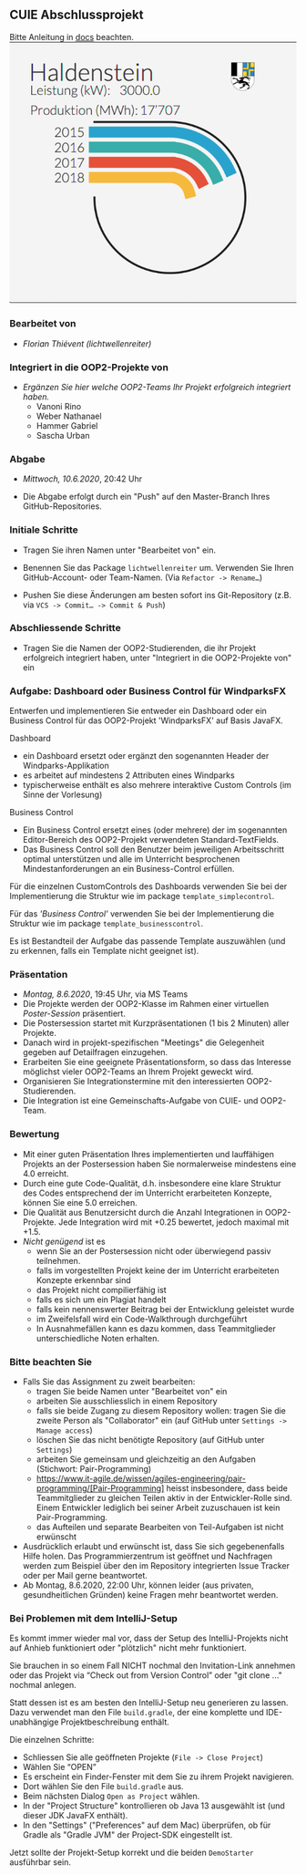 ## CUIE Abschlussprojekt

Bitte Anleitung in [docs](./docs/implementation.md) beachten.
![rotary-chart](rotary-chart.png)
### Bearbeitet von

* _Florian Thiévent (lichtwellenreiter)_

### Integriert in die OOP2-Projekte von

* *_Ergänzen Sie hier welche OOP2-Teams Ihr Projekt erfolgreich integriert haben._*
  * Vanoni Rino
  * Weber Nathanael
  * Hammer Gabriel
  * Sascha Urban

### Abgabe

* *Mittwoch, 10.6.2020*, 20:42 Uhr

* Die Abgabe erfolgt durch ein "Push" auf den Master-Branch Ihres GitHub-Repositories.

### Initiale Schritte

* Tragen Sie ihren Namen unter "Bearbeitet von" ein.

* Benennen Sie das Package `lichtwellenreiter` um. Verwenden Sie Ihren GitHub-Account- oder Team-Namen. (Via `Refactor -> Rename…`)

* Pushen Sie diese Änderungen am besten sofort ins Git-Repository (z.B. via `VCS -> Commit… -> Commit & Push`)


### Abschliessende Schritte

* Tragen Sie die Namen der OOP2-Studierenden, die ihr Projekt erfolgreich integriert haben, unter "Integriert in die OOP2-Projekte von" ein


### Aufgabe: Dashboard oder Business Control für WindparksFX

Entwerfen und implementieren Sie entweder ein Dashboard oder ein Business Control für das OOP2-Projekt 'WindparksFX' auf Basis JavaFX.

Dashboard

* ein Dashboard ersetzt oder ergänzt den sogenannten Header der Windparks-Applikation
* es arbeitet auf mindestens 2 Attributen eines Windparks
* typischerweise enthält es also mehrere interaktive Custom Controls (im Sinne der Vorlesung)

Business Control

* Ein Business Control ersetzt eines (oder mehrere) der im sogenannten Editor-Bereich des OOP2-Projekt verwendeten Standard-TextFields.
* Das Business Control soll den Benutzer beim jeweiligen Arbeitsschritt optimal unterstützen und alle im Unterricht besprochenen Mindestanforderungen an ein Business-Control erfüllen.

Für die einzelnen CustomControls des Dashboards verwenden Sie bei der Implementierung die Struktur wie im package `template_simplecontrol`.

Für das _'Business Control'_ verwenden Sie bei der Implementierung die Struktur wie im package `template_businesscontrol`.

Es ist Bestandteil der Aufgabe das passende Template auszuwählen (und zu erkennen, falls ein Template nicht geeignet ist).

### Präsentation

* *Montag, 8.6.2020*, 19:45 Uhr, via MS Teams
* Die Projekte werden der OOP2-Klasse im Rahmen einer virtuellen *Poster-Session* präsentiert.
* Die Postersession startet mit Kurzpräsentationen (1 bis 2 Minuten) aller Projekte.
* Danach wird in projekt-spezifischen "Meetings" die Gelegenheit gegeben auf Detailfragen einzugehen.
* Erarbeiten Sie eine geeignete Präsentationsform, so dass das Interesse möglichst vieler OOP2-Teams an Ihrem Projekt geweckt wird.
* Organisieren Sie Integrationstermine mit den interessierten OOP2-Studierenden.
 * Die Integration ist eine Gemeinschafts-Aufgabe von CUIE- und OOP2-Team.

### Bewertung

* Mit einer guten Präsentation Ihres implementierten und lauffähigen Projekts an der Postersession haben Sie normalerweise mindestens eine 4.0 erreicht.
* Durch eine gute Code-Qualität, d.h. insbesondere eine klare Struktur des Codes entsprechend der im Unterricht erarbeiteten Konzepte, können Sie eine 5.0 erreichen.
* Die Qualität aus Benutzersicht durch die Anzahl Integrationen in OOP2-Projekte. Jede Integration wird mit +0.25 bewertet, jedoch maximal mit +1.5.
* *Nicht genügend* ist es
  * wenn Sie an der Postersession nicht oder überwiegend passiv teilnehmen.
  * falls im vorgestellten Projekt keine der im Unterricht erarbeiteten Konzepte erkennbar sind
  * das Projekt nicht compilierfähig ist
  * falls es sich um ein Plagiat handelt
  * falls kein nennenswerter Beitrag bei der Entwicklung geleistet wurde
  * im Zweifelsfall wird ein Code-Walkthrough durchgeführt
  * In Ausnahmefällen kann es dazu kommen, dass Teammitglieder unterschiedliche Noten erhalten.


### Bitte beachten Sie

* Falls Sie das Assignment zu zweit bearbeiten:
  * tragen Sie beide Namen unter "Bearbeitet von" ein
  * arbeiten Sie ausschliesslich in einem Repository
  * falls sie beide Zugang zu diesem Repository wollen: tragen Sie die zweite Person als "Collaborator" ein (auf GitHub unter `Settings -> Manage access`)
  * löschen Sie das nicht benötigte Repository (auf GitHub unter `Settings`)
  * arbeiten Sie gemeinsam und gleichzeitig an den Aufgaben (Stichwort: Pair-Programming)
  * https://www.it-agile.de/wissen/agiles-engineering/pair-programming/[Pair-Programming] heisst insbesondere, dass beide Teammitglieder zu gleichen Teilen aktiv in der Entwickler-Rolle sind. Einem Entwickler lediglich bei seiner Arbeit zuzuschauen ist kein Pair-Programming.
  * das Aufteilen und separate Bearbeiten von Teil-Aufgaben ist nicht erwünscht
* Ausdrücklich erlaubt und erwünscht ist, dass Sie sich gegebenenfalls Hilfe holen.
Das Programmierzentrum ist geöffnet und Nachfragen werden zum Beispiel über den im Repository integrierten
Issue Tracker oder per Mail gerne beantwortet.
* Ab Montag, 8.6.2020, 22:00 Uhr, können leider (aus privaten, gesundheitlichen Gründen) keine Fragen mehr beantwortet werden.


### Bei Problemen mit dem IntelliJ-Setup

Es kommt immer wieder mal vor, dass der Setup des IntelliJ-Projekts nicht auf Anhieb funktioniert oder "plötzlich" nicht mehr funktioniert.

Sie brauchen in so einem Fall NICHT nochmal den Invitation-Link annehmen oder das Projekt via “Check out from Version Control” oder "git clone …" nochmal anlegen.

Statt dessen ist es am besten den IntelliJ-Setup neu generieren zu lassen. Dazu verwendet man den File `build.gradle`, der eine komplette und IDE-unabhängige Projektbeschreibung enthält.

Die einzelnen Schritte:

* Schliessen Sie alle geöffneten Projekte (`File -> Close Project`)
* Wählen Sie “OPEN”
* Es erscheint ein Finder-Fenster mit dem Sie zu ihrem Projekt navigieren.
* Dort wählen Sie den File `build.gradle` aus.
* Beim nächsten Dialog `Open as Project` wählen.
* In der "Project Structure" kontrollieren ob Java 13 ausgewählt ist (und dieser JDK JavaFX enthält).
* In den "Settings" ("Preferences" auf dem Mac) überprüfen, ob für Gradle als "Gradle JVM" der Project-SDK eingestellt ist.

Jetzt sollte der Projekt-Setup korrekt und die beiden `DemoStarter` ausführbar sein.
